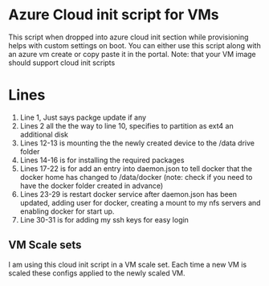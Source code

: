 # Azure Cloud init script for VMs

This script when dropped into azure cloud init section while provisioning helps with custom settings on boot.
You can either use this script along with an azure vm create or copy paste it in the portal.
Note: that your VM image should support cloud init scripts


# Lines
1. Line 1, Just says packge update if any
2. Lines 2 all the the way to line 10, specifies to partition as ext4 an additional disk
3. Lines 12-13 is mounting the the newly created device to the /data drive folder
4. Lines 14-16 is for installing the required packages
5. Lines 17-22 is for add an entry into daemon.json to tell docker that the docker home has changed to /data/docker (note: check if you need to have the docker folder created in advance)
6. Lines 23-29 is restart docker service after daemon.json has been updated, adding user for docker, creating a mount to my nfs servers and enabling docker for start up.
7. Line 30-31 is for adding my ssh keys for easy login

## VM Scale sets

I am using this cloud init script in a VM scale set. Each time a new VM is scaled these configs applied to the newly scaled VM.

